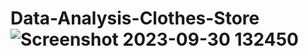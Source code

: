 # Data-Analysis-Clothes-Store![Screenshot 2023-09-30 132450](https://github.com/VishwajeetAnekar/Data-Analysis-Clothes-Store/assets/86238855/64fbf2f4-a9a9-4b59-906b-6ede4f9ea63d)
